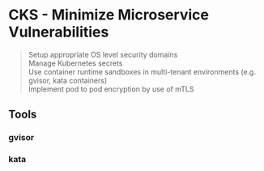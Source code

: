 # CKS - Minimize Microservice Vulnerabilities

> Setup appropriate OS level security domains  
> Manage Kubernetes secrets  
> Use container runtime sandboxes in multi-tenant environments (e.g. gvisor, kata containers)  
> Implement pod to pod encryption by use of mTLS  

## Tools

### gvisor

### kata
